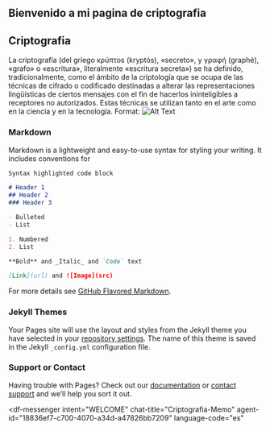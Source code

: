 ## Bienvenido a mi pagina de criptografia
## Criptografia
La criptografía (del griego κρύπτos (kryptós), «secreto», y γραφή (graphé), «grafo» o «escritura», literalmente «escritura secreta») se ha definido, tradicionalmente, como el ámbito de la criptología que se ocupa de las técnicas de cifrado o codificado destinadas a alterar las representaciones lingüísticas de ciertos mensajes con el fin de hacerlos ininteligibles a receptores no autorizados. Estas técnicas se utilizan tanto en el arte como en la ciencia y en la tecnología.
Format: ![Alt Text](https://nemespanol.io/wp-content/uploads/2019/10/quantumexplainer3.2-01-1024x576-1024x585.jpg)
### Markdown

Markdown is a lightweight and easy-to-use syntax for styling your writing. It includes conventions for

```markdown
Syntax highlighted code block

# Header 1
## Header 2
### Header 3

- Bulleted
- List

1. Numbered
2. List

**Bold** and _Italic_ and `Code` text

[Link](url) and ![Image](src)
```

For more details see [GitHub Flavored Markdown](https://guides.github.com/features/mastering-markdown/).

### Jekyll Themes

Your Pages site will use the layout and styles from the Jekyll theme you have selected in your [repository settings](https://github.com/GuilleMemo1998/GuilleMemo1998.github.io/settings). The name of this theme is saved in the Jekyll `_config.yml` configuration file.

### Support or Contact

Having trouble with Pages? Check out our [documentation](https://docs.github.com/categories/github-pages-basics/) or [contact support](https://github.com/contact) and we’ll help you sort it out.

<script src="https://www.gstatic.com/dialogflow-console/fast/messenger/bootstrap.js?v=1"></script>
<df-messenger
  intent="WELCOME"
  chat-title="Criptografia-Memo"
  agent-id="18836ef7-c700-4070-a34d-a47826bb7209"
  language-code="es"
></df-messenger>
